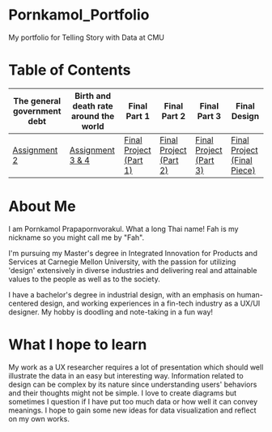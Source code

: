 # Pornkamol_Portfolio
My portfolio for Telling Story with Data at CMU

# Table of Contents

| The general government debt | Birth and death rate around the world | Final Part 1|  Final Part 2 | Final Part 3 | Final Design |
| ------------- | ------------- | ------------- | ------------- | ------------- | ------------- |
| [Assignment 2](/Week2.md) | [Assignment 3 & 4](/Week3.md)  | [Final Project (Part 1)](/FinalPart1.md) |  [Final Project (Part 2)](/FinalPart2.md) | [Final Project (Part 3)](/FinalPart3.md) | [Final Project (Final Piece)](https://carnegiemellon.shorthandstories.com/socialmedia-youth-and-depression/index.html) |

# About Me
I am Pornkamol Prapapornvorakul. What a long Thai name!  Fah is my nickname so you might call me by "Fah".

I'm pursuing my Master's degree in Integrated Innovation for Products and Services at Carnegie Mellon University, with the passion for utilizing 'design' extensively in diverse industries and delivering real and attainable values to the people as well as to the society.

I have a bachelor's degree in industrial design, with an emphasis on human-centered design, and working experiences in a fin-tech industry as a UX/UI designer.  My hobby is doodling and note-taking in a fun way!

# What I hope to learn
My work as a UX researcher requires a lot of presentation which should well illustrate the data in an easy but interesting way.  Information related to design can be complex by its nature since understanding users' behaviors and their thoughts might not be simple.  I love to create diagrams but sometimes I question if I have put too much data or how well it can convey meanings.  I hope to gain some new ideas for data visualization and reflect on my own works.
